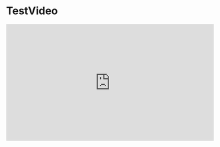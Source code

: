 # TestVideo

<p align="center">
  <iframe width="560" height="315" src="https://github.com/DreamtaleCore/TestVideo/assets/12713528/ded5af27-2fbb-4a76-b147-35eb0fc12bb5" frameborder="0" allow="accelerometer; autoplay; encrypted-media; gyroscope; picture-in-picture" allowfullscreen></iframe>
</p>



